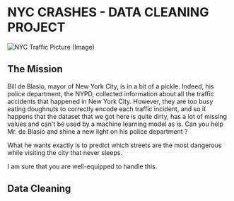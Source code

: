 # NYC CRASHES - DATA CLEANING PROJECT

![NYC Traffic Picture (Image)](https://assets.bwbx.io/images/users/iqjWHBFdfxIU/iyCf091K_jqk/v0/-1x-1.jpg)

## The Mission

Bill de Blasio, mayor of New York City, is in a bit of a pickle. Indeed, his police department, the NYPD, collected information about all the traffic accidents that happened in New York City. However, they are too busy eating doughnuts to correctly encode each traffic incident, and so it happens that the dataset that we got here is quite dirty, has a lot of missing values and can't be used by a machine learning model as is. Can you help Mr. de Blasio and shine a new light on his police department ?

What he wants exactly is to predict which streets are the most dangerous while visiting the city that never sleeps.

I am sure that you are well-equipped to handle this. 

## Data Cleaning